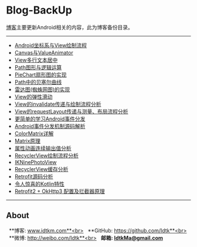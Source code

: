 
# Blog-BackUp

[博客](http://www.idtkm.com)主要更新Android相关的内容，此为博客备份目录。

******

* [Android坐标系与View绘制流程](https://github.com/Idtk/Blog/blob/master/Blog/1%E3%80%81CoordinateAndProcess.md)
* [Canvas与ValueAnimator](https://github.com/Idtk/Blog/blob/master/Blog/2%E3%80%81CanvasAndValueAnimator.md)
* [View多行文本居中](https://github.com/Idtk/Blog/blob/master/Blog/3%E3%80%81Multi-lineTextCenter.md)
* [Path图形与逻辑运算](https://github.com/Idtk/Blog/blob/master/Blog/4%E3%80%81PathFigureAndLogical.md)
* [PieChart扇形图的实现](https://github.com/Idtk/Blog/blob/master/Blog/5%E3%80%81PieChart.md)
* [Path中的贝塞尔曲线](https://github.com/Idtk/Blog/blob/master/Blog/6%E3%80%81Bezier.md)
* [雷达图(蜘蛛网图)的实现](https://github.com/Idtk/Blog/blob/master/Blog/7%E3%80%81RadarChart.md)
* [View的弹性滑动](https://github.com/Idtk/Blog/blob/master/Blog/8%E3%80%81Scroll.md)
* [View的invalidate传递与绘制流程分析](https://github.com/Idtk/Blog/blob/master/Blog/9%E3%80%81Invalidate.md)
* [View的requestLayout传递与测量、布局流程分析](https://github.com/Idtk/Blog/blob/master/Blog/10%E3%80%81RequestLayout.md)
* [更简单的学习Android事件分发](https://github.com/Idtk/Blog/blob/master/Blog/11%E3%80%81TouchEvent.md)
* [Android事件分发机制源码解析](https://github.com/Idtk/Blog/blob/master/Blog/12%E3%80%81TouchEventSource.md)
* [ColorMatrix详解](https://github.com/Idtk/Blog/blob/master/Blog/13%E3%80%81ColorMatrix.md)
* [Matrix原理](https://github.com/Idtk/Blog/blob/master/Blog/14%E3%80%81Matrix.md)
* [属性动画连续输出值分析](https://github.com/Idtk/Blog/blob/master/Blog/F1%E3%80%81Property%20Animation.md)
* [RecyclerView绘制流程分析](https://github.com/Idtk/Blog/blob/master/Blog/RecyclerView.LayoutManager.md)
* [IKNinePhotoView](https://github.com/Idtk/Blog/blob/master/Blog/NinePhotoView.md)
* [RecyclerView缓存分析](https://github.com/Idtk/Blog/blob/master/Blog/RecyclerView.Recycler.md)
* [Retrofit源码分析](https://github.com/Idtk/Blog/blob/master/Blog/Retrofit.md)
* [令人惊喜的Kotlin特性](https://github.com/Idtk/Blog/blob/master/Blog/Surprise%20Kotlin.md)
* [Retrofit2 + OkHttp3 配置及拦截器原理](https://github.com/Idtk/Blog/blob/master/Blog/Retrofit2%20&%20OkHttp3%20Interceptor.md)

******


## About

&nbsp;&nbsp;**博客: www.idtkm.com**<br>
&nbsp;&nbsp;**GitHub: https://github.com/Idtk**<br>
&nbsp;&nbsp;**微博: http://weibo.com/Idtk**<br>
&nbsp;&nbsp;**邮箱: IdtkMa@gmail.com**<br>

